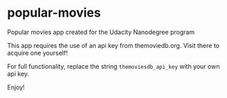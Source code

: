 # popular-movies
Popular movies app created for the Udacity Nanodegree program

This app requires the use of an api key from themoviedb.org. Visit there to acquire one yourself!

For full functionality, replace the string `themoviesdb_api_key` with your own api key.

Enjoy!